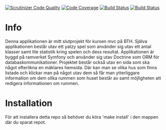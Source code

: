 [![Scrutinizer Code Quality](https://scrutinizer-ci.com/g/Knucklefist01/proj/badges/quality-score.png?b=master)](https://scrutinizer-ci.com/g/Knucklefist01/proj/?branch=master)
[![Code Coverage](https://scrutinizer-ci.com/g/Knucklefist01/proj/badges/coverage.png?b=master)](https://scrutinizer-ci.com/g/Knucklefist01/proj/?branch=master)
[![Build Status](https://scrutinizer-ci.com/g/Knucklefist01/proj/badges/build.png?b=master)](https://scrutinizer-ci.com/g/Knucklefist01/proj/build-status/master)
[![Build Status](https://www.travis-ci.com/Knucklefist01/proj.svg?branch=master)]()

# Info
Denna applikationen är mitt slutprojekt för kursen mvc på BTH. Själva applikationen består utav ett yatzy spel som använder sig utav ett antal klasser samt lite statistik kring spelen och dess resultat. Applikationen är byggd på ramverket Symfony och använder sig utav Doctrine som ORM för databaskommunikationer. Projektet består också utav en sida som ska något efterlikna en mäklares hemsida. Där kan man se olika hus som finns listade och klickar man på något utav dem så får man ytterliggare information om dem olika rummen som huset består av samt möjligheten att redigera informationen om rummen.

# Installation
För att installera detta repo så behöver du köra 'make install' i den mappen där du sparat repot.
